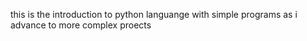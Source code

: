 this is the introduction to python languange with simple programs as i advance to more complex proects
